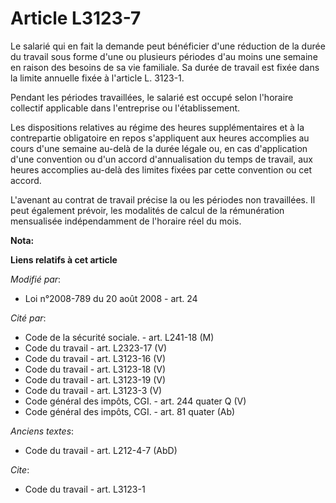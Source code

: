 # Article L3123-7

Le salarié qui en fait la demande peut bénéficier d'une réduction de la durée du travail sous forme d'une ou plusieurs
périodes d'au moins une semaine en raison des besoins de sa vie familiale. Sa durée de travail est fixée dans la limite
annuelle fixée à l'article L. 3123-1.

Pendant les périodes travaillées, le salarié est occupé selon l'horaire collectif applicable dans l'entreprise ou
l'établissement. 

Les dispositions relatives au régime des heures supplémentaires et à la contrepartie obligatoire en repos s'appliquent aux
heures accomplies au cours d'une semaine au-delà de la durée légale ou, en cas d'application d'une convention ou d'un accord
d'annualisation du temps de travail, aux heures accomplies au-delà des limites fixées par cette convention ou cet accord.

L'avenant au contrat de travail précise la ou les périodes non travaillées. Il peut également prévoir, les modalités de
calcul de la rémunération mensualisée indépendamment de l'horaire réel du mois.

**Nota:**



**Liens relatifs à cet article**

_Modifié par_:

  - Loi n°2008-789 du 20 août 2008 - art. 24

_Cité par_:

  - Code de la sécurité sociale. - art. L241-18 (M)
  - Code du travail - art. L2323-17 (V)
  - Code du travail - art. L3123-16 (V)
  - Code du travail - art. L3123-18 (V)
  - Code du travail - art. L3123-19 (V)
  - Code du travail - art. L3123-3 (V)
  - Code général des impôts, CGI. - art. 244 quater Q (V)
  - Code général des impôts, CGI. - art. 81 quater (Ab)

_Anciens textes_:

  - Code du travail - art. L212-4-7 (AbD)

_Cite_:

  - Code du travail - art. L3123-1
